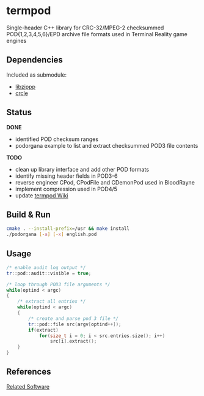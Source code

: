 # termpod
Single-header C++ library for CRC-32/MPEG-2 checksummed POD{1,2,3,4,5,6}/EPD archive file formats used in Terminal Reality game engines

## Dependencies

Included as submodule:

- [libzippp](http://github.com/ctabin/libzippp)
- [crcle](http://github.com/jopadan/crcle)

## Status

**DONE**

- identified POD checksum ranges
- podorgana example to list and extract checksummed POD3 file contents

**TODO**

- clean up library interface and add other POD formats
- identify missing header fields in POD3-6
- reverse engineer CPod, CPodFile and CDemonPod used in BloodRayne
- implement compression used in POD4/5
- update [termpod Wiki](https://github.com/jopadan/termpod/wiki)

## Build & Run

```sh
cmake . --install-prefix=/usr && make install
./podorgana [-a] [-x] english.pod
```

## Usage

```cpp
/* enable audit log output */
tr::pod::audit::visible = true;

/* loop through POD3 file arguments */
while(optind < argc)
{
    /* extract all entries */
	while(optind < argc)
	{
        /* create and parse pod 3 file */
		tr::pod::file src(argv[optind++]);
		if(extract)
			for(size_t i = 0; i < src.entries.size(); i++)
				src[i].extract();
	}
}
```

## References
[Related Software](https://github.com/jopadan/termpod/wiki/Related-Software)

